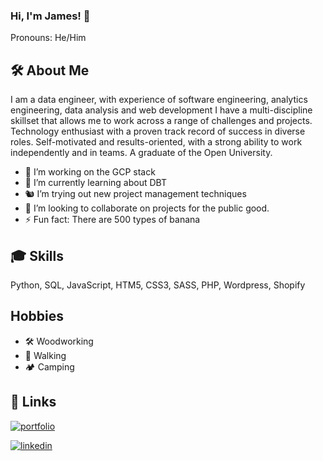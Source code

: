 
### Hi, I'm James! 👋

Pronouns: He/Him
  
## 🛠 About Me
I am a data engineer, with experience of software engineering, analytics engineering, data analysis and web development I have a multi-discipline skillset that allows me to work across a range of challenges and projects.
Technology enthusiast with a proven track record of success in diverse roles. Self-motivated and results-oriented, with a strong ability to work independently and in teams.
A graduate of the Open University.
- 🔭 I’m working on the GCP stack
- 🚀 I’m currently learning about DBT
- 🐿️ I’m trying out new project management techniques
- 👯 I’m looking to collaborate on projects for the public good.
- ⚡ Fun fact: There are 500 types of banana
  
## 🎓 Skills
Python, SQL, JavaScript, HTM5, CSS3, SASS, PHP, Wordpress, Shopify

## Hobbies
 - 🛠️ Woodworking
 - 🥾 Walking
 - 🏕️ Camping
 
  
## 🔗 Links
[![portfolio](https://img.shields.io/badge/my_portfolio-000?style=for-the-badge&logo=ko-fi&logoColor=white)](https://jamesdewes.com/projects)

[![linkedin](https://img.shields.io/badge/linkedin-0A66C2?style=for-the-badge&logo=linkedin&logoColor=white)](https://www.linkedin.com/in/james-dewes)

  

<!--
**james-dewes/james-dewes** is a ✨ _special_ ✨ repository because its `README.md` (this file) appears on your GitHub profile.

Here are some ideas to get you started:

- 🔭 I’m currently working on ...
- 🌱 I’m currently learning ...
- 👯 I’m looking to collaborate on ...
- 🤔 I’m looking for help with ...
- 💬 Ask me about ...
- 📫 How to reach me: ...
...
-->
